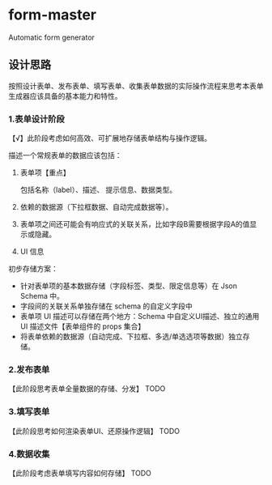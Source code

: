 # form-master
Automatic form generator

## 设计思路

按照设计表单、发布表单、填写表单、收集表单数据的实际操作流程来思考本表单生成器应该具备的基本能力和特性。

### 1.表单设计阶段

【√】此阶段考虑如何高效、可扩展地存储表单结构与操作逻辑。

描述一个常规表单的数据应该包括：
1. 表单项【重点】
   
   包括名称（label）、描述、 提示信息、数据类型。
2. 依赖的数据源（下拉框数据、自动完成数据等）。 
3. 表单项之间还可能会有响应式的关联关系，比如字段B需要根据字段A的值显示或隐藏。 
4. UI 信息

初步存储方案：

- 针对表单项的基本数据存储（字段标签、类型、限定信息等）在 Json Schema 中。
- 字段间的关联关系单独存储在 schema 的自定义字段中
- 表单项 UI 描述可以存储在两个地方：Schema 中自定义UI描述、独立的通用 UI 描述文件【表单组件的 props 集合】
- 将表单依赖的数据源（自动完成、下拉框、多选/单选选项等数据）独立存储。

### 2.发布表单

   【此阶段思考表单全量数据的存储、分发】
   TODO

### 3.填写表单

   【此阶段思考如何渲染表单UI、还原操作逻辑】
   TODO

### 4.数据收集

   【此阶段考虑表单填写内容如何存储】
   TODO
